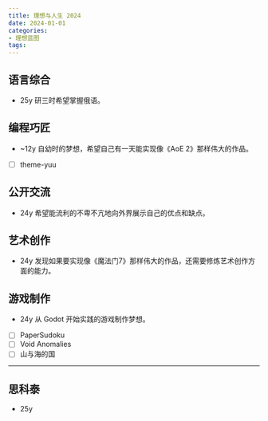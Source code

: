```yaml
---
title: 理想与人生 2024
date: 2024-01-01
categories:
- 理想蓝图
tags:
---
```


## 语言综合

- 25y 研三时希望掌握俄语。

## 编程巧匠

- ~12y 自幼时的梦想，希望自己有一天能实现像《AoE 2》那样伟大的作品。

- [ ] theme-yuu

## 公开交流

- 24y 希望能流利的不卑不亢地向外界展示自己的优点和缺点。

## 艺术创作

- 24y 发现如果要实现像《魔法门7》那样伟大的作品，还需要修炼艺术创作方面的能力。

## 游戏制作

- 24y 从 Godot 开始实践的游戏制作梦想。

- [ ] PaperSudoku
- [ ] Void Anomalies
- [ ] 山与海的国

---

## 思科泰

- 25y
